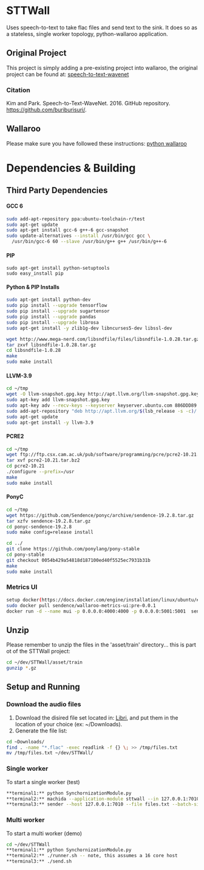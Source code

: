 # STTWall
Uses speech-to-text to take flac files and send text to the sink. It does so as a stateless, single worker topology, python-wallaroo application.

## Original Project
This project is simply adding a pre-existing project into wallaroo,
the original project can be found at: [speech-to-text-wavenet](https://github.com/buriburisuri/speech-to-text-wavenet "speech-to-text-wavenet")

### Citation
Kim and Park. Speech-to-Text-WaveNet. 2016. GitHub repository. https://github.com/buriburisuri/.

## Wallaroo
Please make sure you have followed these instructions: [python wallaroo](https://github.com/Sendence/wallaroo/blob/master/book/python/intro.md)


# Dependencies & Building
## Third Party Dependencies

#### GCC 6
```bash
sudo add-apt-repository ppa:ubuntu-toolchain-r/test
sudo apt-get update
sudo apt-get install gcc-6 g++-6 gcc-snapshot
sudo update-alternatives --install /usr/bin/gcc gcc \
  /usr/bin/gcc-6 60 --slave /usr/bin/g++ g++ /usr/bin/g++-6
```
#### PIP
```
sudo apt-get install python-setuptools
sudo easy_install pip
```
#### Python & PIP Installs
```bash
sudo apt-get install python-dev
sudo pip install --upgrade tensorflow
sudo pip install --upgrade sugartensor
sudo pip install --upgrade pandas
sudo pip install --upgrade librosa
sudo apt-get install -y zlib1g-dev libncurses5-dev libssl-dev

wget http://www.mega-nerd.com/libsndfile/files/libsndfile-1.0.28.tar.gz
tar zxvf libsndfile-1.0.28.tar.gz
cd libsndfile-1.0.28
make
sudo make install
```



#### LLVM-3.9
```bash
cd ~/tmp
wget -O llvm-snapshot.gpg.key http://apt.llvm.org/llvm-snapshot.gpg.key
sudo apt-key add llvm-snapshot.gpg.key
sudo apt-key adv --recv-keys --keyserver keyserver.ubuntu.com 886DDD89
sudo add-apt-repository "deb http://apt.llvm.org/$(lsb_release -s -c)/ llvm-toolchain-$(lsb_release -s -c)-3.9 main"
sudo apt-get update
sudo apt-get install -y llvm-3.9
```


#### PCRE2
```bash
cd ~/tmp
wget ftp://ftp.csx.cam.ac.uk/pub/software/programming/pcre/pcre2-10.21.tar.bz2
tar xvf pcre2-10.21.tar.bz2
cd pcre2-10.21
./configure --prefix=/usr
make
sudo make install
```

#### PonyC
```bash
cd ~/tmp
wget https://github.com/Sendence/ponyc/archive/sendence-19.2.8.tar.gz
tar xzfv sendence-19.2.8.tar.gz
cd ponyc-sendence-19.2.8
sudo make config=release install

cd ../
git clone https://github.com/ponylang/pony-stable
cd pony-stable
git checkout 0054b429a54818d187100ed40f5525ec7931b31b
make
sudo make install
```


### Metrics UI
```bash
setup docker(https://docs.docker.com/engine/installation/linux/ubuntu/#recommended-extra-packages-for-trusty-1404)
sudo docker pull sendence/wallaroo-metrics-ui:pre-0.0.1
docker run -d --name mui -p 0.0.0.0:4000:4000 -p 0.0.0.0:5001:5001  sendence/wallaroo-metrics-ui:pre-0.0.1
```

## Unzip
Please remember to unzip the files in the 'asset/train' directory... this is part ot of the STTWall project:
```bash
cd ~/dev/STTWall/asset/train
gunzip *.gz
```


## Setup and Running
### Download the audio files
1. Download the disired file set located in: [Libri](http://www.openslr.org/12/), and put them in the location of your choice (ex: ~/Downloads).
2. Generate the file list:
```bash
cd ~Downloads/
find . -name "*.flac" -exec readlink -f {} \; >> /tmp/files.txt
mv /tmp/files.txt ~/dev/STTWall/
```



### Single worker
To start a single worker (test)
```bash
**terminal1:** python SynchornizationModule.py
**terminal2:** machida --application-module sttwall --in 127.0.0.1:7010 --out 127.0.0.1:7002   --metrics 127.0.0.1:5001 --control 127.0.0.1:6000 --data 127.0.0.1:6001   --worker-name worker-name   --ponythreads=1
**terminal3:** sender --host 127.0.0.1:7010 --file files.txt --batch-size 1 --interval 100_000_000 --messages 2000 --ponythreads=1
```
### Multi worker
To start a multi worker (demo)
```bash
cd ~/dev/STTWall
**terminal1:** python SynchornizationModule.py
**terminal2:** ./runner.sh -- note, this assumes a 16 core host
**terminal3:** ./send.sh
```

